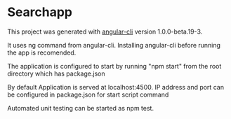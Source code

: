 # Searchapp


This project was generated with [angular-cli](https://github.com/angular/angular-cli) version 1.0.0-beta.19-3.

It uses ng command from angular-cli. Installing angular-cli before running the app is recomended.

The application is configured to start by running "npm start" from the root directory which has package.json

By default Application is served at localhost:4500. IP address and port can be configured in package.json for start script command

Automated unit testing can be started as npm test.

